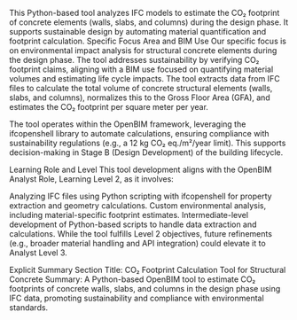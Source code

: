 This Python-based tool analyzes IFC models to estimate the CO₂ footprint of concrete elements (walls, slabs, and columns) during the design phase. It supports sustainable design by automating material quantification and footprint calculation.
Specific Focus Area and BIM Use
Our specific focus is on environmental impact analysis for structural concrete elements during the design phase. The tool addresses sustainability by verifying CO₂ footprint claims, aligning with a BIM use focused on quantifying material volumes and estimating life cycle impacts. The tool extracts data from IFC files to calculate the total volume of concrete structural elements (walls, slabs, and columns), normalizes this to the Gross Floor Area (GFA), and estimates the CO₂ footprint per square meter per year.

The tool operates within the OpenBIM framework, leveraging the ifcopenshell library to automate calculations, ensuring compliance with sustainability regulations (e.g., a 12 kg CO₂ eq./m²/year limit). This supports decision-making in Stage B (Design Development) of the building lifecycle.

Learning Role and Level
This tool development aligns with the OpenBIM Analyst Role, Learning Level 2, as it involves:

Analyzing IFC files using Python scripting with ifcopenshell for property extraction and geometry calculations.
Custom environmental analysis, including material-specific footprint estimates.
Intermediate-level development of Python-based scripts to handle data extraction and calculations.
While the tool fulfills Level 2 objectives, future refinements (e.g., broader material handling and API integration) could elevate it to Analyst Level 3.

Explicit Summary Section
Title: CO₂ Footprint Calculation Tool for Structural Concrete
Summary: A Python-based OpenBIM tool to estimate CO₂ footprints of concrete walls, slabs, and columns in the design phase using IFC data, promoting sustainability and compliance with environmental standards.
